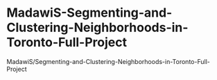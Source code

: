 # MadawiS-Segmenting-and-Clustering-Neighborhoods-in-Toronto-Full-Project
MadawiS/Segmenting-and-Clustering-Neighborhoods-in-Toronto-Full-Project
